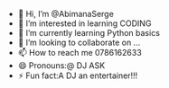 - 👋 Hi, I’m @AbimanaSerge
- 👀 I’m interested in learning CODING
- 🌱 I’m currently learning Python basics
- 💞️ I’m looking to collaborate on ...
- 📫 How to reach me 0786162633
- 😄 Pronouns:@ DJ ASK
- ⚡ Fun fact:A DJ an entertainer!!!

<!---
AbimanaSerge/AbimanaSerge is a ✨ special ✨ repository because its `README.md` (this file) appears on your GitHub profile.
You can click the Preview link to take a look at your changes.
--->
